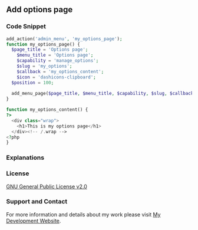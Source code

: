 ## Add options page

### Code Snippet

```php
add_action('admin_menu', 'my_options_page');
function my_options_page() {
  $page_title = 'Options page';
	$menu_title = 'Options page';
	$capability = 'manage_options';
	$slug = 'my_options';
	$callback = 'my_options_content';
	$icon = 'dashicons-clipboard';
  $position = 100;
  
  add_menu_page($page_title, $menu_title, $capability, $slug, $callback, $icon, $position);
}

function my_options_content() {
?>
  <div class="wrap">
    <h1>This is my options page</h1>
  </div><!-- /.wrap -->
<?php 
}
```
### Explanations

### License

[GNU General Public License v2.0](https://github.com/dedewiweka/snippets/blob/main/LICENSE)

### Support and Contact

For more information and details about my work please visit [My Development Website](https://dede.wiweka.com/development).